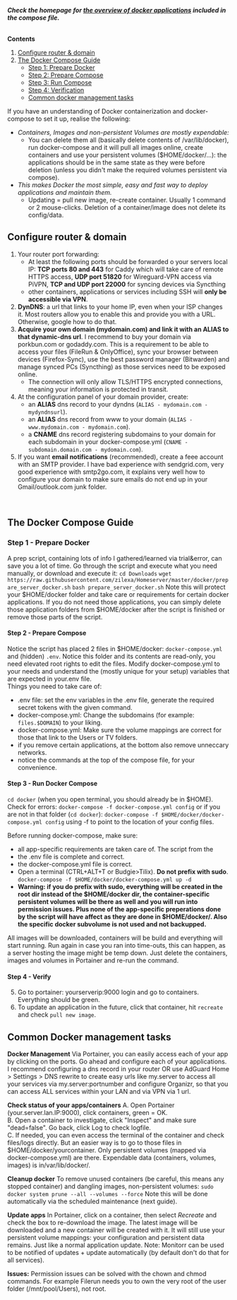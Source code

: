 _**Check the homepage for [the overview of docker applications](https://github.com/zilexa/Homeserver/blob/master/README.md#overview-of-applications-and-services) included in the compose file.**_

\
**Contents**
1. [Configure router & domain](https://github.com/zilexa/Homeserver/blob/master/docker/README.md#configure-router--domain)
2. [The Docker Compose Guide](https://github.com/zilexa/Homeserver/blob/master/docker/README.md#the-docker-compose-guide)
    - [Step 1: Prepare Docker](https://github.com/zilexa/Homeserver/blob/master/docker/README.md#step-1---prepare-docker)
    - [Step 2: Prepare Compose](https://github.com/zilexa/Homeserver/blob/master/docker/README.md#step-2---prepare-compose)
    - [Step 3: Run Compose](https://github.com/zilexa/Homeserver/blob/master/docker/README.md#step-3---run-docker-compose)
    - [Step 4: Verification](https://github.com/zilexa/Homeserver/blob/master/docker/README.md#step-4---verify)
    - [Common docker management tasks](https://github.com/zilexa/Homeserver/blob/master/docker/README.md#common-docker-management-tasks)


If you have an understanding of Docker containerization and docker-compose to set it up, realise the following:
- _Containers, Images and non-persistent Volumes are mostly expendable:_
  - You can delete them all (basically delete contents of /var/lib/docker), run docker-compose and it will pull all images online, create containers and use your persistent volumes ($HOME/docker/...): the applications should be in the same state as they were before deletion (unless you didn't make the required volumes persistent via compose).
- _This makes Docker the most simple, easy and fast way to deploy applications and maintain them._
  - Updating = pull new image, re-create container. Usually 1 command or 2 mouse-clicks. Deletion of a container/image does not delete its config/data. 

## Configure router & domain
1. Your router port forwarding:
    - At least the following ports should be forwarded o your servers local IP: **TCP ports 80 and 443** for Caddy which will take care of remote HTTPS access, **UDP port 51820** for Wireguard-VPN access via PiVPN, **TCP and UDP port 22000** for syncing devices via Syncthing
    - other containers, applications or services including SSH will **only be accessible via VPN**.
2. **DynDNS**: a url that links to your home IP, even when your ISP changes it. Most routers allow you to enable this and provide you with a URL. Otherwise, google how to do that. 
3. **Acquire your own domain (mydomain.com) and link it with an ALIAS to that dynamic-dns url**. I recommend to buy your domain via porkbun.com or godaddy.com. This is a requirement to be able to access your files (FileRun & OnlyOffice), sync your browser between devices (Firefox-Sync), use the best password manager (Bitwarden) and manage synced PCs (Syncthing) as those services need to be exposed online. 
    - The connection will only allow TLS/HTTPS encrypted connections, meaning your information is protected in transit. 
 4. At the configuration panel of your domain provider, create: 
    - an **ALIAS** dns record to your dyndns (`ALIAS - mydomain.com - mydyndnsurl`). 
    - an **ALIAS** dns record from www to your domain (`ALIAS - www.mydomain.com - mydomain.com`).
    - a **CNAME** dns record registering subdomains to your domain for each subdomain in your docker-compose.yml (`CNAME - subdomain.domain.com - mydomain.com`).  
5. If you want **email notifications** (recommended), create a feee account with an SMTP provider. I have bad experience with sendgrid.com, very good experience with smtp2go.com, it explains very well how to configure your domain to make sure emails do not end up in your Gmail/outlook.com junk folder.  

&nbsp;
## The Docker Compose Guide 
### Step 1 - Prepare Docker
A prep script, containing lots of info I gathered/learned via trial&error, can save you a lot of time. 
Go through the script and execute what you need manually, or download and execute it: 
`cd Downloads`
`wget https://raw.githubusercontent.com/zilexa/Homeserver/master/docker/prepare_server_docker.sh`
`bash prepare_server_docker.sh`
Note this will protect your $HOME/docker folder and take care or requirements for certain docker applications. If you do not need those applications, you can simply delete those application folders from $HOME/docker after the script is finished or remove those parts of the script. 

#### Step 2 - Prepare Compose
Notice the script has placed 2 files in $HOME/docker: `docker-compose.yml` and (hidden) `.env`. 
Notice this folder and its contents are read-only, you need elevated root rights to edit the files. 
Modify docker-compose.yml to your needs and understand the (mostly unique for your setup) variables that are expected in your.env file.   
Things you need to take care of:
- .env file: set the env variables in the .env file, generate the required secret tokens with the given command.
- docker-compose.yml: Change the subdomains (for example: `files.$DOMAIN`) to your liking.
- docker-compose.yml: Make sure the volume mappings are correct for those that link to the Users or TV folders. 
- if you remove certain applications, at the bottom also remove unneccary networks.
- notice the commands at the top of the compose file, for your convenience. 
 
#### Step 3 - Run Docker Compose
`cd docker` (when you open terminal, you should already be in $HOME).
Check for errors: `docker-compose -f docker-compose.yml config` or if you are not in that folder (`cd docker`): `docker-compose -f $HOME/docker/docker-compose.yml config` using -f to point to the location of your config files. 

Before running docker-compose, make sure: 
- all app-specific requirements are taken care of. The script from the 
- the .env file is complete and correct.
- the docker-compose.yml file is correct. 
- Open a terminal (CTRL+ALT+T or Budgie>Tilix). **Do not prefix with sudo**. `docker-compose -f $HOME/docker/docker-compose.yml up -d`
- **Warning: if you do prefix with sudo, everything will be created in the root dir instead of the $HOME/docker dir, the container-specific persistent volumes will be there as well and you will run into permission issues. Plus none of the app-specific preperations done by the script will have affect as they are done in $HOME/docker/. Also the specific docker subvolume is not used and not backupped.**

All images will be downloaded, containers will be build and everything will start running. 
Run again in case you ran into time-outs, this can happen, as a server hosting the image might be temp down. Just delete the containers, images and volumes in Portainer and re-run the command. 

#### Step 4 - Verify
5. Go to portainer: yourserverip:9000 login and go to containers. Everything should be green. 
6. To update an application in the future, click that container, hit `recreate` and check `pull new image`. 

## Common Docker management tasks
**Docker Management** 
Via Portainer, you can easily access each of your app by clicking on the ports. 
Go ahead and configure each of your applications.
I recommend configuring a dns record in your router OR use AdGuard Home > Settings > DNS rewrite to create easy urls like my.server to access all your services via my.server:portnumber and configure Organizr, so that you can access ALL services within your LAN and via VPN via 1 url. 

**Check status of your apps/containers**
A. Open Portainer (your.server.lan.IP:9000), click containers, green = OK.\
B. Open a container to investigate, click "Inspect" and make sure "dead=false". Go back, click Log to check logfile.\
C. If needed, you can even access the terminal of the container and check files/logs directly. But an easier way is to go to those files in $HOME/docker/yourcontainer. Only persistent volumes (mapped via docker-compose.yml) are there. Expendable data (containers, volumes, images) is in/var/lib/docker/.  

**Cleanup docker**
To remove unused containers (be careful, this means any stopped container) and dangling images, non-persistent volumes: 
 `sudo docker system prune --all --volumes --force`
 Note this will be done automatically via the scheduled maintenance (next guide). 
 
**Update apps**
In Portainer, click on a container, then select _Recreate_ and check the box to re-download the image. 
The latest image will be downloaded and a new container will be created with it. 
It will still use your persistent volume mappings: your configuration and persistent data remains. Just like a normal application update. 
Note: Monitorr can be used to be notified of updates + update automatically (by default don't do that for all services).  

**Issues:** 
Permission issues can be solved with the chown and chmod commands.
For example Filerun needs you to own the very root of the user folder (/mnt/pool/Users), not root. 
